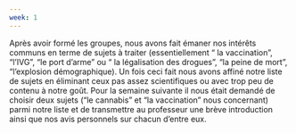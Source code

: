 ```yaml
---
week: 1
---
```

Après avoir formé les groupes, nous avons fait émaner nos intérêts communs en terme de sujets à traiter (essentiellement “ la vaccination”, “l’IVG”, “le port d’arme” ou “ la légalisation des drogues”, “la peine de mort”,  “l’explosion démographique). Un fois ceci fait nous avons affiné notre liste de sujets en éliminant ceux pas assez scientifiques ou avec trop peu de contenu à notre goût. Pour la semaine suivante il nous était demandé de choisir deux sujets (“le cannabis” et “la vaccination” nous concernant)  parmi notre liste et de transmettre au professeur une brève introduction ainsi que nos avis personnels sur chacun d’entre eux.